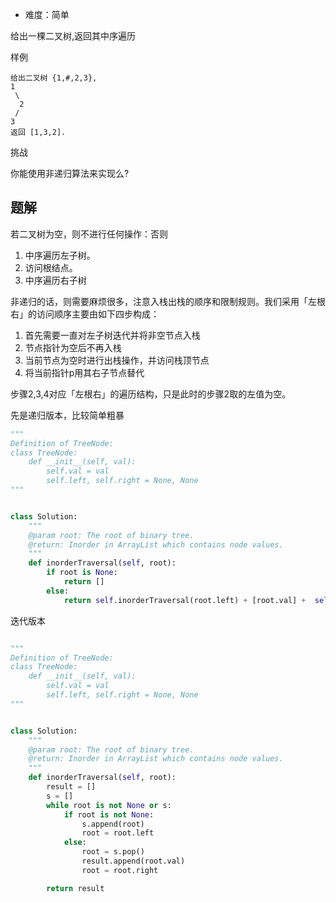 + 难度：简单

给出一棵二叉树,返回其中序遍历

样例

    给出二叉树 {1,#,2,3},
    1
     \
      2
     /
    3
    返回 [1,3,2].

挑战

你能使用非递归算法来实现么?

## 题解

若二叉树为空，则不进行任何操作：否则

1. 中序遍历左子树。
2. 访问根结点。
3. 中序遍历右子树

非递归的话，则需要麻烦很多，注意入栈出栈的顺序和限制规则。我们采用「左根右」的访问顺序主要由如下四步构成：

1. 首先需要一直对左子树迭代并将非空节点入栈
2. 节点指针为空后不再入栈
3. 当前节点为空时进行出栈操作，并访问栈顶节点
4. 将当前指针p用其右子节点替代

步骤2,3,4对应「左根右」的遍历结构，只是此时的步骤2取的左值为空。


先是递归版本，比较简单粗暴

```python
"""
Definition of TreeNode:
class TreeNode:
    def __init__(self, val):
        self.val = val
        self.left, self.right = None, None
"""


class Solution:
    """
    @param root: The root of binary tree.
    @return: Inorder in ArrayList which contains node values.
    """
    def inorderTraversal(self, root):
        if root is None:
            return []
        else:
            return self.inorderTraversal(root.left) + [root.val] +  self.inorderTraversal(root.right)

```

迭代版本

```python

"""
Definition of TreeNode:
class TreeNode:
    def __init__(self, val):
        self.val = val
        self.left, self.right = None, None
"""


class Solution:
    """
    @param root: The root of binary tree.
    @return: Inorder in ArrayList which contains node values.
    """
    def inorderTraversal(self, root):
        result = []
        s = []
        while root is not None or s:
            if root is not None:
                s.append(root)
                root = root.left
            else:
                root = s.pop()
                result.append(root.val)
                root = root.right

        return result

```
